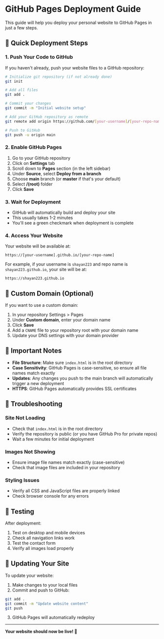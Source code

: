 # GitHub Pages Deployment Guide

This guide will help you deploy your personal website to GitHub Pages in just a few steps.

## 🚀 Quick Deployment Steps

### 1. Push Your Code to GitHub

If you haven't already, push your website files to a GitHub repository:

```bash
# Initialize git repository (if not already done)
git init

# Add all files
git add .

# Commit your changes
git commit -m "Initial website setup"

# Add your GitHub repository as remote
git remote add origin https://github.com/[your-username]/[your-repo-name].git

# Push to GitHub
git push -u origin main
```

### 2. Enable GitHub Pages

1. Go to your GitHub repository
2. Click on **Settings** tab
3. Scroll down to **Pages** section (in the left sidebar)
4. Under **Source**, select **Deploy from a branch**
5. Choose **main** branch (or **master** if that's your default)
6. Select **/(root)** folder
7. Click **Save**

### 3. Wait for Deployment

- GitHub will automatically build and deploy your site
- This usually takes 1-2 minutes
- You'll see a green checkmark when deployment is complete

### 4. Access Your Website

Your website will be available at:
```
https://[your-username].github.io/[your-repo-name]
```

For example, if your username is `shayan223` and repo name is `shayan223.github.io`, your site will be at:
```
https://shayan223.github.io
```

## 🔧 Custom Domain (Optional)

If you want to use a custom domain:

1. In your repository Settings > Pages
2. Under **Custom domain**, enter your domain name
3. Click **Save**
4. Add a `CNAME` file to your repository root with your domain name
5. Update your DNS settings with your domain provider

## 📝 Important Notes

- **File Structure**: Make sure `index.html` is in the root directory
- **Case Sensitivity**: GitHub Pages is case-sensitive, so ensure all file names match exactly
- **Updates**: Any changes you push to the main branch will automatically trigger a new deployment
- **HTTPS**: GitHub Pages automatically provides SSL certificates

## 🐛 Troubleshooting

### Site Not Loading
- Check that `index.html` is in the root directory
- Verify the repository is public (or you have GitHub Pro for private repos)
- Wait a few minutes for initial deployment

### Images Not Showing
- Ensure image file names match exactly (case-sensitive)
- Check that image files are included in your repository

### Styling Issues
- Verify all CSS and JavaScript files are properly linked
- Check browser console for any errors

## 📱 Testing

After deployment:
1. Test on desktop and mobile devices
2. Check all navigation links work
3. Test the contact form
4. Verify all images load properly

## 🔄 Updating Your Site

To update your website:
1. Make changes to your local files
2. Commit and push to GitHub:
```bash
git add .
git commit -m "Update website content"
git push
```
3. GitHub Pages will automatically redeploy

---

**Your website should now be live! 🎉** 